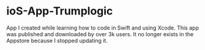 # ioS-App-Trumplogic
App I created while learning how to code in Swift and using Xcode.
This app was published and downloaded by over 3k users.
It no longer exists in the Appstore because I stopped updating it.
